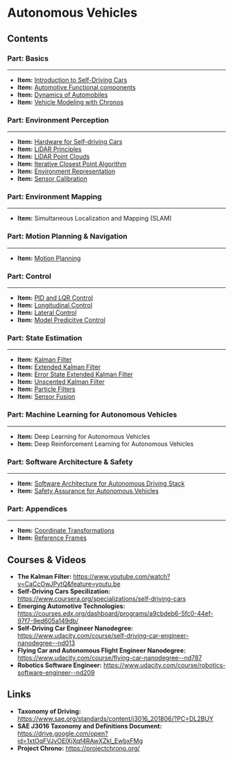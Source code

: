 # Autonomous Vehicles

## Contents

### Part: Basics
-----

- **Item:** <a href="autonomous_vehicles_notes/intro_notes/notes.pdf">Introduction to Self-Driving Cars</a>
- **Item:** <a href="#">Automotive Functional components</a>
- **Item:** <a href="autonomous_vehicles_notes/vehicle_dynamics_notes/notes.pdf">Dynamics of Automobiles</a>
- **Item:** <a href="autonomous_vehicles_notes/vehicle_modeling_chronos_notes/notes.pdf">Vehicle Modeling with Chronos</a>


### Part: Environment Perception
-----
- **Item:** <a href="autonomous_vehicles_notes/hardware_notes/notes.pdf">Hardware for Self-driving Cars</a>
- **Item:** <a href="autonomous_vehicles_notes/hardware_notes/notes.pdf">LiDAR Principles</a>
- **Item:** <a href="autonomous_vehicles_notes/hardware_notes/notes.pdf">LiDAR Point Clouds</a>
- **Item:** <a href="autonomous_vehicles_notes/hardware_notes/notes.pdf">Iterative Closest Point Algorithm</a>
- **Item:** <a href="autonomous_vehicles_notes/environment_representation_notes/notes.pdf">Environment Representation</a>
- **Item:** <a href="autonomous_vehicles_notes/hardware_notes/notes.pdf">Sensor Calibration</a>

### Part: Environment Mapping
-----

- **Item:** Simultaneous Localization and Mapping (SLAM)

### Part: Motion Planning & Navigation
-----

- **Item:** <a href="autonomous_vehicles_notes/motion_planning_notes/notes.pdf">Motion Planning</a>

### Part: Control
-----

- **Item:** <a href="#">PID and LQR Control</a>
- **Item:** <a href="autonomous_vehicles_notes/longitudinal_control_notes/notes.pdf">Longitudinal Control</a>
- **Item:** <a href="autonomous_vehicles_notes/lateral_control_notes/notes.pdf">Lateral Control</a>
- **Item:** <a href="#">Model Predicitve Control</a>

### Part: State Estimation
-----

- **Item:** <a href="autonomous_vehicles_notes/kalman_filters_notes/notes.pdf">Kalman Filter</a>
- **Item:** <a href="autonomous_vehicles_notes/kalman_filters_notes/notes.pdf">Extended Kalman Filter</a>
- **Item:** <a href="autonomous_vehicles_notes/kalman_filters_notes/notes.pdf">Error State Extended Kalman Filter</a>
- **Item:** <a href="autonomous_vehicles_notes/kalman_filters_notes/notes.pdf">Unscented Kalman Filter</a>
- **Item:** <a href="#">Particle Filters</a>
- **Item:** <a href="autonomous_vehicles_notes/sensor_fusion_notes/notes.pdf">Sensor Fusion</a>

### Part: Machine Learning for Autonomous Vehicles
-----

- **Item:** Deep Learning for Autonomous Vehicles
- **Item:** Deep Reinforcement Learning for Autonomous Vehicles

### Part: Software Architecture & Safety
-----

- **Item:** <a href="autonomous_vehicles_notes/software_architecture_notes/notes.pdf">Software Architecture for Autonomous Driving Stack</a>
- **Item:** <a href="autonomous_vehicles_notes/safety_notes/notes.pdf">Safety Assurance for Autonomous Vehicles</a>

### Part: Appendices
-----

- **Item:** <a href="autonomous_vehicles_notes/appendices/notes.pdf">Coordinate Transformations</a>
- **Item:** <a href="autonomous_vehicles_notes/appendices/notes.pdf">Reference Frames</a>


## Courses & Videos


- **The Kalman Filter:** https://www.youtube.com/watch?v=CaCcOwJPytQ&feature=youtu.be
- **Self-Driving Cars Specilization:** https://www.coursera.org/specializations/self-driving-cars
- **Emerging Automotive Technologies:** https://courses.edx.org/dashboard/programs/a9cbdeb6-5fc0-44ef-97f7-9ed605a149db/
- **Self-Driving Car Engineer Nanodegree:** https://www.udacity.com/course/self-driving-car-engineer-nanodegree--nd013
- **Flying Car and Autonomous Flight Engineer Nanodegree:** https://www.udacity.com/course/flying-car-nanodegree--nd787
- **Robotics Software Engineer:** https://www.udacity.com/course/robotics-software-engineer--nd209

## Links


- **Taxonomy of Driving:** https://www.sae.org/standards/content/j3016_201806/?PC=DL2BUY
- **SAE J3016 Taxonomy and Definitions Document:** https://drive.google.com/open?id=1xtOqFVJvOElXjXqf4RAwXZkI_EwbxFMg
- **Project Chrono:** https://projectchrono.org/




